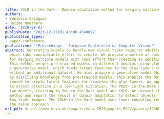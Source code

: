```yaml
---
title: YOLO in the Dark - Domain adaptation method for merging multiple models -
authors:
- Yukihiro Sasagawa
- Hajime Nagahara
date: '2020-08-01'
publishDate: '2023-12-25T01:40:00.454069Z'
publication_types:
- paper-conference
publication: '*Proceedings - European Conference on Computer Vision*'
abstract: Generating models to handle new visual tasks requires additional datasets,
  which take considerable effort to create. We propose a method of domain adaptation
  for merging multiple models with less effort than creating an additional dataset.
  This method merges pre-trained models in different domains using glue layers and
  a generative model, which feeds latent features to the glue layers to train them
  without an additional dataset. We also propose a generative model that is created
  by distilling knowledge from pre-trained models. This enables the dataset to be
  reused to create latent features for training the glue layers. We apply this method
  to object detection in a low-light situation. The YOLO- in-the-Dark model comprises
  two models, Learning-to-See-in-the-Dark model and YOLO. We present the proposed
  method and report the result of domain adaptation to detect objects from RAW short-exposure
  low-light images. The YOLO-in-the-Dark model uses fewer computing resources than
  the naive approach.
url_pdf: https://www.ecva.net/papers/eccv_2020/papers_ECCV/papers/123660341.pdf
---
```

